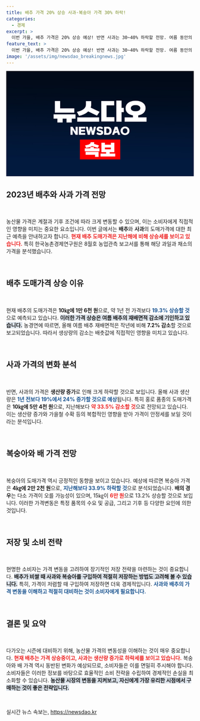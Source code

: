 ```yaml
---
title: 배추 가격 20% 상승 사과·복숭아 가격 30% 하락!
categories:
  - 경제
excerpt: >
  이번 가을, 배추 가격은 20% 상승 예상! 반면 사과는 30~40% 하락할 전망. 여름 동안의 재배 면적 감소가 가격에 미친 영향은? 자세한 내용 확인하고 쇼핑 계획 세우세요!
feature_text: >
  이번 가을, 배추 가격은 20% 상승 예상! 반면 사과는 30~40% 하락할 전망. 여름 동안의 재배 면적 감소가 가격에 미친 영향은? 자세한 내용 확인하고 쇼핑 계획 세우세요!
image: '/assets/img/newsdao_breakingnews.jpg'
---
```


<p><img src="/assets/img/newsdao_breakingnews.jpg" alt="flaretime 속보" /></p>

<h2 data-ke-size="size26">2023년 배추와 사과 가격 전망</h2>

<p data-ke-size="size16">&nbsp;</p>

<p>농산물 가격은 계절과 기후 조건에 따라 크게 변동할 수 있으며, 이는 소비자에게 직접적인 영향을 미치는 중요한 요소입니다. 이번 글에서는 <b>배추</b>와 <b>사과</b>의 도매가격에 대한 최근 예측을 안내하고자 합니다. <b><span style="color: #ee2323;">현재 배추 도매가격은 지난해에 비해 상승세를 보이고 있습니다.</span></b> 특히 한국농촌경제연구원은 8월호 농업관측 보고서를 통해 해당 과일과 채소의 가격을 분석했습니다.</p>

<p data-ke-size="size16">&nbsp;</p>

<h2 data-ke-size="size26">배추 도매가격 상승 이유</h2>

<p data-ke-size="size16">&nbsp;</p>

<p>현재 배추의 도매가격은 <b>10㎏에 1만 6천 원</b>으로, 약 1년 전 가격보다 <b><span style="color: #1a5490;">19.3% 상승할 것</span></b>으로 예측되고 있습니다. <b><span style="background-color: #21538527;">이러한 가격 상승은 여름 배추의 재배면적 감소에 기인하고 있습니다.</span></b> 농경연에 따르면, 올해 여름 배추 재배면적은 작년에 비해 <b>7.2% 감소</b>할 것으로 보고되었습니다. 따라서 생상량의 감소는 배춧값에 직접적인 영향을 미치고 있습니다. </p>

<p data-ke-size="size16">&nbsp;</p>

<h2 data-ke-size="size26">사과 가격의 변화 분석</h2>

<p data-ke-size="size16">&nbsp;</p>

<p>반면, 사과의 가격은 <b>생산량 증가</b>로 인해 크게 하락할 것으로 보입니다. 올해 사과 생산량은 <b><span style="color: #1a5490;">1년 전보다 19%에서 24% 증가할 것으로 예상</span></b>됩니다. 특히 홍로 품종의 도매가격은 <b>10㎏에 5만 4천 원</b>으로, 지난해보다 <b><span style="color: #ee2323;">약 33.5% 감소할 것</span></b>으로 전망되고 있습니다. 이는 생산량 증가와 가을철 수확 등의 복합적인 영향을 받아 가격이 안정세를 보일 것이라는 분석입니다.</p>

<p data-ke-size="size16">&nbsp;</p>

<h2 data-ke-size="size26">복숭아와 배 가격 전망</h2>

<p data-ke-size="size16">&nbsp;</p>

<p>복숭아의 도매가격 역시 긍정적인 동향을 보이고 있습니다. 예상에 따르면 복숭아 가격은 <b>4㎏에 2만 2천 원</b>으로, <b><span style="color: #1a5490;">지난해보다 33.9% 하락할 것</span></b>으로 분석되었습니다. <b>배의 경우</b>는 다소 가격이 오를 가능성이 있으며, 15㎏이 <b><span style="color: #ee2323;">6만 원</span></b>으로 13.2% 상승할 것으로 보입니다. 이러한 가격변동은 특정 품목의 수요 및 공급, 그리고 기후 등 다양한 요인에 의한 것입니다.</p>

<p data-ke-size="size16">&nbsp;</p>

<h2 data-ke-size="size26">저장 및 소비 전략</h2>

<p data-ke-size="size16">&nbsp;</p>

<p>현명한 소비자는 가격 변동을 고려하여 장기적인 저장 전략을 마련하는 것이 중요합니다. <b><span style="background-color: #21538527;">배추가 비쌀 때 사과와 복숭아를 구입하여 적절히 저장하는 방법도 고려해 볼 수 있습니다.</span></b> 특히, 가격이 저렴할 때 구입하여 저장하면 더욱 경제적입니다. <b><span style="color: #1a5490;">사과와 배추의 가격 변동을 이해하고 적절히 대비하는 것이 소비자에게 필요합니다.</span></b></p>

<p data-ke-size="size16">&nbsp;</p>

<h2 data-ke-size="size26">결론 및 요약</h2>

<p data-ke-size="size16">&nbsp;</p>

<p>다가오는 시즌에 대비하기 위해, 농산물 가격의 변동성을 이해하는 것이 매우 중요합니다. <b><span style="color: #ee2323;">현재 배추는 가격 상승중이고, 사과는 생산량 증가로 하락세를 보이고 있습니다.</span></b> 복숭아와 배 가격 역시 동반된 변화가 예상되므로, 소비자들은 이를 면밀히 주시해야 합니다. 소비자들은 이러한 정보를 바탕으로 효율적인 소비 전략을 수립하여 경제적인 손실을 최소화할 수 있습니다. <b><span style="background-color: #21538527;">농산물 시장의 변동을 지켜보고, 자신에게 가장 유리한 시점에서 구매하는 것이 좋은 전략입니다.</span></b></p>

<p data-ke-size="size16">&nbsp;</p>
실시간 뉴스 속보는, <a href="https://newsdao.kr" rel="dofollow">https://newsdao.kr</a>


